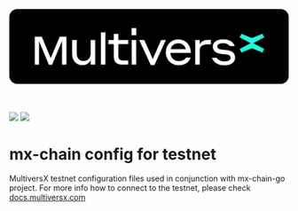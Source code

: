 <div style="text-align:center">
  <img
  src="https://raw.githubusercontent.com/multiversx/mx-chain-go/master/multiversx-logo.svg"
  alt="MultiversX">
</div>
<br>

<br>

[![](https://img.shields.io/badge/made%20by-MultiversX-blue.svg?style=flat-square)](http://multiversx.com/)
[![](https://img.shields.io/badge/project-MultiversX%20Testnet-blue.svg?style=flat-square)](http://multiversx.com/)

# mx-chain config for testnet

MultiversX testnet configuration files used in conjunction with mx-chain-go project.
For more info how to connect to the testnet, please check [docs.multiversx.com](https://docs.multiversx.com/validators/nodes-scripts/config-scripts/)
